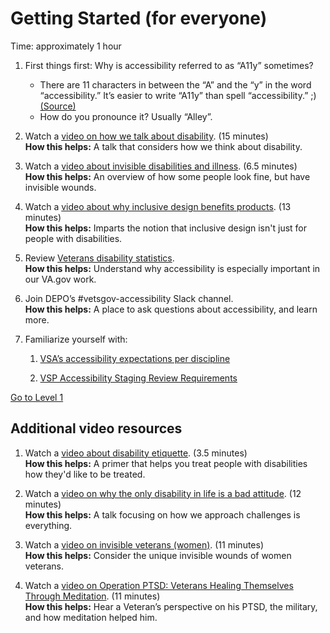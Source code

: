 # Getting Started (for everyone)

Time: approximately 1 hour

1. First things first: Why is accessibility referred to as “A11y” sometimes?
    * There are 11 characters in between the “A” and the “y” in the word “accessibility.” It’s easier to write “A11y” than spell “accessibility.” ;) [(Source)](https://www.boia.org/blog/what-is-a11y)
    * How do you pronounce it? Usually “Alley”. 

1. Watch a [video on how we talk about disability](https://youtu.be/4WIP1VgPnco). (15 minutes)<br/>
    **How this helps:** A talk that considers how we think about disability. 

1. Watch a [video about invisible disabilities and illness](https://youtu.be/2nI3kSy__OA). (6.5 minutes)<br/>
    **How this helps:** An overview of how some people look fine, but have invisible wounds.

1. Watch a [video about why inclusive design benefits products](https://www.youtube.com/watch?v=g2m97gPI70I). (13 minutes)<br/>
    **How this helps:** Imparts the notion that inclusive design isn't just for people with disabilities.

1. Review [Veterans disability statistics](https://github.com/department-of-veterans-affairs/va.gov-team/blob/master/teams/vsa/accessibility/veterans-disability-statistics.md).<br/>
    **How this helps:** Understand why accessibility is especially important in our VA.gov work.

1. Join DEPO’s #vetsgov-accessibility Slack channel. <br/>
    **How this helps:** A place to ask questions about accessibility, and learn more.

1. Familiarize yourself with:<br/>
    1. [VSA’s accessibility expectations per discipline](https://github.com/department-of-veterans-affairs/va.gov-team/blob/master/teams/vsa/design/vsa-accessibility-expectations.md)
    
    1. [VSP Accessibility Staging Review Requirements](https://github.com/department-of-veterans-affairs/va.gov-team/blob/master/platform/accessibility/guidance/staging-review-processes.md#before-you-request-a-review)

[Go to Level 1](https://github.com/department-of-veterans-affairs/va.gov-team/blob/master/teams/vsa/accessibility/a11y-champs/01-level.md)


## Additional video resources

1. Watch a [video about disability etiquette](https://www.youtube.com/watch?v=Gv1aDEFlXq8). (3.5 minutes)<br/>
    **How this helps:** A primer that helps you treat people with disabilities how they'd like to be treated. 
    
1. Watch a [video on why the only disability in life is a bad attitude](https://youtu.be/VTViAugjjRg). (12 minutes)<br/>
    **How this helps:** A talk focusing on how we approach challenges is everything. 

1. Watch a [video on invisible veterans (women)](https://youtu.be/XAlQVWH9g7E). (11 minutes)<br/>
    **How this helps:** Consider the unique invisible wounds of women veterans.

1. Watch a [video on Operation PTSD: Veterans Healing Themselves Through Meditation](https://youtu.be/yA1O5gmP4eg). (11 minutes)<br/>
    **How this helps:** Hear a Veteran’s perspective on his PTSD, the military, and how meditation helped him. 
